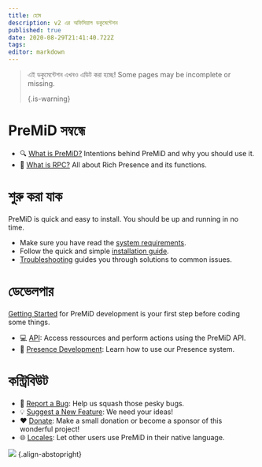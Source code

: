 ```yaml
---
title: হোম
description: v2 এর অফিসিয়াল ডকুমেন্টেশন
published: true
date: 2020-08-29T21:41:40.722Z
tags:
editor: markdown
---
```


> এই ডকুমেন্টেশন এখনও এডিট করা হচ্ছে! Some pages may be incomplete or missing. 
> 
> {.is-warning}

# PreMiD সম্বন্ধে
- :mag: [What is PreMiD?](/about) Intentions behind PreMiD and why you should use it.
- :link: [What is RPC?](https://discordapp.com/rich-presence) All about Rich Presence and its functions.

# শুরু করা যাক

PreMiD is quick and easy to install. You should be up and running in no time.

- Make sure you have read the [system requirements](/install/requirements).
- Follow the quick and simple [installation guide](/install).
- [Troubleshooting](/troubleshooting) guides you through solutions to common issues.

# ডেভেলপার

[Getting Started](/dev) for PreMiD development is your first step before coding some things.

- :computer: [API](/dev/api): Access ressources and perform actions using the PreMiD API.
- :wrench: [Presence Development](/dev/presence): Learn how to use our Presence system.

# কন্ট্রিবিউট
- :bug: [Report a Bug](https://github.com/PreMiD): Help us squash those pesky bugs.
- :bulb: [Suggest a New Feature](https://discord.premid.app/): We need your ideas!
- :heart: [Donate](https://www.patreon.com/Timeraa): Make a small donation or become a sponsor of this wonderful project!
- :globe_with_meridians: [Locales](https://translate.premid.app): Let other users use PreMiD in their native language.

![](https://beta.premid.app/img/logo.2b414dc2.gif) {.align-abstopright}